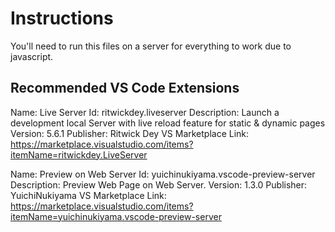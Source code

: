 # Instructions

You'll need to run this files on a server for everything to work due to javascript.

## Recommended VS Code Extensions

Name: Live Server
Id: ritwickdey.liveserver
Description: Launch a development local Server with live reload feature for static & dynamic pages
Version: 5.6.1
Publisher: Ritwick Dey
VS Marketplace Link: https://marketplace.visualstudio.com/items?itemName=ritwickdey.LiveServer

Name: Preview on Web Server
Id: yuichinukiyama.vscode-preview-server
Description: Preview Web Page on Web Server.
Version: 1.3.0
Publisher: YuichiNukiyama
VS Marketplace Link: https://marketplace.visualstudio.com/items?itemName=yuichinukiyama.vscode-preview-server
